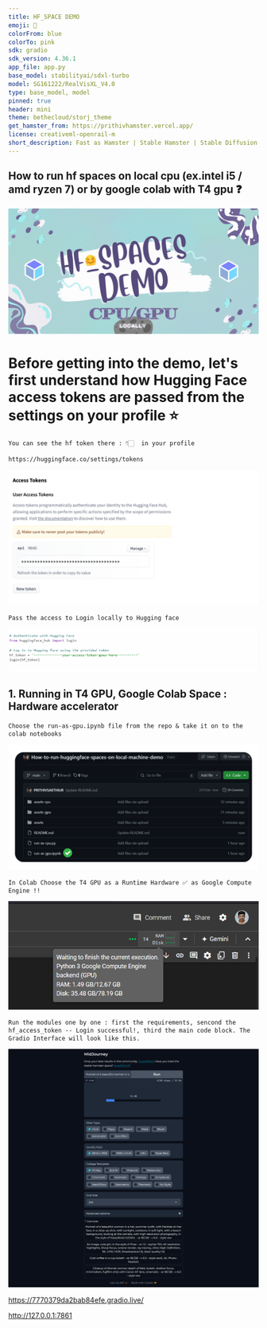 ```yaml
---
title: HF_SPACE DEMO
emoji: 🐹
colorFrom: blue
colorTo: pink
sdk: gradio
sdk_version: 4.36.1
app_file: app.py
base_model: stabilityai/sdxl-turbo
model: SG161222/RealVisXL_V4.0
type: base_model, model
pinned: true
header: mini
theme: bethecloud/storj_theme
get_hamster_from: https://prithivhamster.vercel.app/
license: creativeml-openrail-m
short_description: Fast as Hamster | Stable Hamster | Stable Diffusion
---
```


## How to run hf spaces on local cpu (ex.intel i5 / amd ryzen 7) or by google colab with T4 gpu ❓

![alt text](assets/cpugpu.gif)

# Before getting into the demo, let's first understand how Hugging Face access tokens are passed from the settings on your profile ⭐

    You can see the hf token there : 👇🏻  in your profile
    
    https://huggingface.co/settings/tokens

![alt text](assets/at.png)

    Pass the access to Login locally to Hugging face

![alt text](assets/accesstokengpu.png)

## 1. Running in T4 GPU, Google Colab Space : Hardware accelerator

    Choose the run-as-gpu.ipynb file from the repo & take it on to the colab notebooks

![alt text](choose/6.png)

    In Colab Choose the T4 GPU as a Runtime Hardware ✅ as Google Compute Engine !!
    
![alt text](assets-gpu/gpu0.png)

    Run the modules one by one : first the requirements, sencond the hf_access_token -- Login successful!, third the main code block. The Gradio Interface will look like this.
    
![alt text](assets-gpu/gpu1.png)


https://7770379da2bab84efe.gradio.live/


http://127.0.0.1:7861
